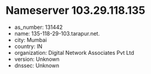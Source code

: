 # Nameserver 103.29.118.135

* as_number: 131442
* name: 135-118-29-103.tarapur.net.
* city: Mumbai
* country: IN
* organization: Digital Network Associates Pvt Ltd
* version: Unknown
* dnssec: Unknown
